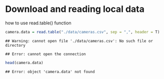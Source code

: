 Download and reading local data
========================================================
how to use read.table() function


```r
camera.data = read.table("./data/cameras.csv", sep = ",", header = T)
```

```
## Warning: cannot open file './data/cameras.csv': No such file or directory
```

```
## Error: cannot open the connection
```

```r
head(camera.data)
```

```
## Error: object 'camera.data' not found
```




